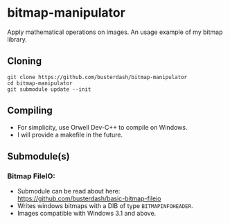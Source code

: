 # bitmap-manipulator
Apply mathematical operations on images. An usage example of my bitmap library.

## Cloning
```
git clone https://github.com/busterdash/bitmap-manipulator
cd bitmap-manipulator
git submodule update --init
```

## Compiling
* For simplicity, use Orwell Dev-C++ to compile on Windows.
* I will provide a makefile in the future.

## Submodule(s)

### Bitmap FileIO:
* Submodule can be read about here: https://github.com/busterdash/basic-bitmap-fileio
* Writes windows bitmaps with a DIB of type ```BITMAPINFOHEADER```.
* Images compatible with Windows 3.1 and above.
